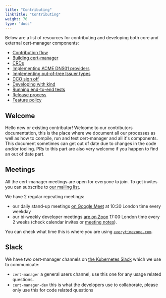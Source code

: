 ```yaml
---
title: "Contributing"
linkTitle: "Contributing"
weight: 70
type: "docs"
---
```


Below are a list of resources for contributing and developing both core and
external cert-manager components:

- [Contribution flow](./contributing-flow/)
- [Building cert-manager](./building/)
- [CRDs](./crds/)
- [Implementing ACME DNS01 providers](./dns-providers/)
- [Implementing out-of-tree Issuer types](./external-issuers/)
- [DCO sign off](./sign-off/)
- [Developing with kind](./kind/)
- [Running end-to-end tests](./e2e/)
- [Release process](release-process/)
- [Feature policy](policy/)

## Welcome

Hello new or existing contributor!
Welcome to our contributors documentation, this is the place where we document all our processes
as well as how to compile, run and test cert-manager and all it's components.
This document sometimes can get out of date due to changes in the code and/or tooling. PRs to this part are
also very welcome if you happen to find an out of date part.

## Meetings

All the cert-manager meetings are open for everyone to join.
To get invites you can subscribe to [our mailing list](https://groups.google.com/forum/#!forum/cert-manager-dev).

We have 2 regular repeating meetings:

* our daily stand-up meetings [on Google Meet](
https://meet.google.com/eum-fyvt-xpa) at 10:30 London time every weekday 
* our bi-weekly developer meetings [are on Zoon]( https://zoom.us/j/904964148) 17:00 London time every 2 weeks (check calendar invites or [meeting notes](https://docs.google.com/document/d/1Tc5t6ylY9dhXAan1OjOoldeaoys1Yh4Ir710ATfBa5U)). 

You can check what time this is where you are using [`everytimezone.com`](https://everytimezone.com/).

## Slack
We have two cert-manager channels on [the Kubernetes Slack](https://slack.k8s.io) which we use to communicate:

* `cert-manager` a general users channel, use this one for any usage related questions.
* `cert-manager-dev` this is what the developers use to collaborate, please only use this for code related questions
